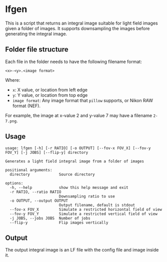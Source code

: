 # lfgen

This is a script that returns an integral image suitable for light field images given a folder of images.
It supports downsampling the images before generating the integral image.

## Folder file structure
Each file in the folder needs to have the following filename format:
```
<x>-<y>.<image format>
```
Where:
- `x`: X value, or location from left edge
- `y`: Y value, or location from top edge
- `image format`: Any image format that `pillow` supports, or Nikon RAW format (NEF).

For example, the image at x-value 2 and y-value 7 may have a filename `2-7.png`.

## Usage
```
usage: lfgen [-h] [-r RATIO] [-o OUTPUT] [--fov-x FOV_X] [--fov-y FOV_Y] [-j JOBS] [--flip-y] directory

Generates a light field integral image from a folder of images

positional arguments:
  directory             Source directory

options:
  -h, --help            show this help message and exit
  -r RATIO, --ratio RATIO
                        Downsampling ratio to use
  -o OUTPUT, --output OUTPUT
                        Output filename, default is stdout
  --fov-x FOV_X         Simulate a restricted horizontal field of view
  --fov-y FOV_Y         Simulate a restricted vertical field of view
  -j JOBS, --jobs JOBS  Number of jobs
  --flip-y              Flip images vertically
```

## Output

The output integral image is an LF file with the config file and image inside it.
